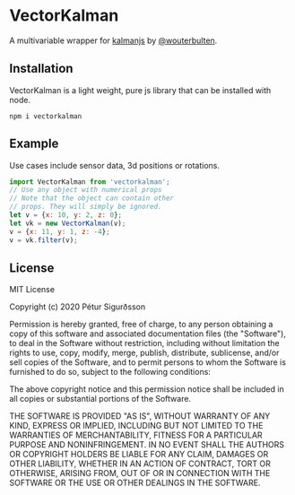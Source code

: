 # VectorKalman


A multivariable wrapper for [kalmanjs](https://www.npmjs.com/package/kalmanjs) by [@wouterbulten](https://www.npmjs.com/~wouterbulten).


## Installation

<p> 
VectorKalman is a light weight, pure js library that can be installed with node.
</p>

```
npm i vectorkalman
```

## Example

<p>
Use cases include sensor data, 3d positions
or rotations.
</p>

```javascript
import VectorKalman from 'vectorkalman';
// Use any object with numerical props
// Note that the object can contain other
// props. They will simply be ignored.
let v = {x: 10, y: 2, z: 0};
let vk = new VectorKalman(v);
v = {x: 11, y: 1, z: -4};
v = vk.filter(v);
```


## License
<p> 
MIT License

Copyright (c) 2020 Pétur Sigurðsson

Permission is hereby granted, free of charge, to any person obtaining a copy of this software and associated documentation files (the "Software"), to deal in the Software without restriction, including without limitation the rights to use, copy, modify, merge, publish, distribute, sublicense, and/or sell copies of the Software, and to permit persons to whom the Software is furnished to do so, subject to the following conditions:

The above copyright notice and this permission notice shall be included in all copies or substantial portions of the Software.

THE SOFTWARE IS PROVIDED "AS IS", WITHOUT WARRANTY OF ANY KIND, EXPRESS OR IMPLIED, INCLUDING BUT NOT LIMITED TO THE WARRANTIES OF MERCHANTABILITY, FITNESS FOR A PARTICULAR PURPOSE AND NONINFRINGEMENT. IN NO EVENT SHALL THE AUTHORS OR COPYRIGHT HOLDERS BE LIABLE FOR ANY CLAIM, DAMAGES OR OTHER LIABILITY, WHETHER IN AN ACTION OF CONTRACT, TORT OR OTHERWISE, ARISING FROM, OUT OF OR IN CONNECTION WITH THE SOFTWARE OR THE USE OR OTHER DEALINGS IN THE SOFTWARE. 

</p>
